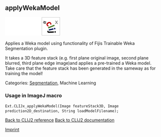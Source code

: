 ## applyWekaModel
<img src="images/mini_empty_logo.png"/><img src="images/mini_empty_logo.png"/><img src="images/mini_clijx_logo.png"/>

Applies a Weka model using functionality of Fijis Trainable Weka Segmentation plugin. 

It takes a 3D feature stack (e.g. first plane original image, second plane blurred, third plane edge image)and applies a pre-trained a Weka model. Take care that the feature stack has been generated in the sameway as for training the model!

Categories: [Segmentation](https://clij.github.io/clij2-docs/reference__segmentation), Machine Learning

### Usage in ImageJ macro
```
Ext.CLIJx_applyWekaModel(Image featureStack3D, Image prediction2D_destination, String loadModelFilename);
```


[Back to CLIJ2 reference](https://clij.github.io/clij2-docs/reference)
[Back to CLIJ2 documentation](https://clij.github.io/clij2-docs)

[Imprint](https://clij.github.io/imprint)
